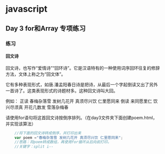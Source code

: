 # javascript

## Day 3 for和Array 专项练习

### 练习

#### 回文诗

回文诗，也写作“爱情诗”“回环诗”。它是汉语特有的一种使用词序回环往复的修辞方法，文体上称之为“回文体”。

它有多种表现形式，如唐.潘孟阳春日诗是把诗，从最后一个字起倒读又出了另外一首诗了。这类表现形式的诗题材多。这种回文诗叫大回。

例如：
正读
春梅杂落雪 发树几花开 真须尽兴饮 仁里愿同来
倒读
来同愿里仁 饮兴尽须真 开花几数发 雪落杂梅春

请使用for语句将这首回文诗按倒序排列。（在day3文件夹下面创建poem.html，并实现该算法）
```javascript
	//将下面的回文诗转成倒序，并打印出来
	var poem ="春梅杂落雪 发树几花开 真须尽兴饮 仁里愿同来";
	//思路：将poem转成数组，再使用for循环从后向前打印。
	//关键字：split i--
```

 